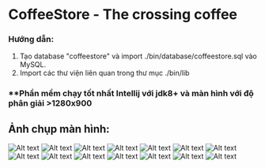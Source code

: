 # CoffeeStore - The crossing coffee
### Hướng dẫn:
1) Tạo database "coffeestore" và import ./bin/database/coffeestore.sql vào MySQL.
2) Import các thư viện liên quan trong thư mục ./bin/lib
### **Phần mềm chạy tốt nhất Intellij với jdk8+ và màn hình với độ phân giải >1280x900
## Ảnh chụp màn hình:
![Alt text](screenshots/login.png?raw=true "Đăng nhập")
![Alt text](screenshots/tk.png?raw=true "Thống kê")
![Alt text](screenshots/excel.png?raw=true "Xuất/nhập dữ liệu")
![Alt text](screenshots/ls.png?raw=true "Lịch sử")
![Alt text](screenshots/timkiem.png?raw=true "Tìm kiếm nâng cao")
![Alt text](screenshots/qlhd.png?raw=true "Quản lý hóa đơn")
![Alt text](screenshots/qlpq.png?raw=true "Quản lý phân quyền")
![Alt text](screenshots/qlkh.png?raw=true "Quản lý khách hàng")
![Alt text](screenshots/qlsp.png?raw=true "Quản lý sản phẩm")
![Alt text](screenshots/qlkm.png?raw=true "Quản lý khuyến mãi")
![Alt text](screenshots/qlncc.png?raw=true "Quản lý nhà cung cấp")
![Alt text](screenshots/qlnv.png?raw=true "Quản lý nhân viên")
![Alt text](screenshots/qlpn.png?raw=true "Quản lý phiếu nhập")
![Alt text](screenshots/setting.png?raw=true "Cài đặt mở rộng")



